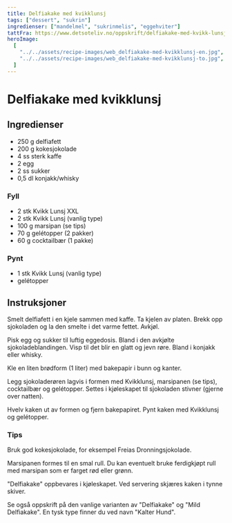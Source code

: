 ```yaml
---
title: Delfiakake med kvikklunsj
tags: ["dessert", "sukrin"]
ingredienser: ["mandelmel", "sukrinmelis", "eggehviter"]
tattFra: https://www.detsoteliv.no/oppskrift/delfiakake-med-kvikk-lunsj
heroImage:
  [
    "../../assets/recipe-images/web_delfiakake-med-kvikklunsj-en.jpg",
    "../../assets/recipe-images/web_delfiakake-med-kvikklunsj-to.jpg",
  ]
---
```


# Delfiakake med kvikklunsj

## Ingredienser

- 250 g delfiafett
- 200 g kokesjokolade
- 4 ss sterk kaffe
- 2 egg
- 2 ss sukker
- 0,5 dl konjakk/whisky

### Fyll

- 2 stk Kvikk Lunsj XXL
- 2 stk Kvikk Lunsj (vanlig type)
- 100 g marsipan (se tips)
- 70 g gelétopper (2 pakker)
- 60 g cocktailbær (1 pakke)

### Pynt

- 1 stk Kvikk Lunsj (vanlig type)
- gelétopper

## Instruksjoner

Smelt delfiafett i en kjele sammen med kaffe. Ta kjelen av platen. Brekk opp sjokoladen og la den smelte i det varme fettet. Avkjøl.

Pisk egg og sukker til luftig eggedosis. Bland i den avkjølte sjokoladeblandingen. Visp til det blir en glatt og jevn røre. Bland i konjakk eller whisky.

Kle en liten brødform (1 liter) med bakepapir i bunn og kanter.

Legg sjokoladerøren lagvis i formen med Kvikklunsj, marsipanen (se tips), cocktailbær og gelétopper. Settes i kjøleskapet til sjokoladen stivner (gjerne over natten).

Hvelv kaken ut av formen og fjern bakepapiret. Pynt kaken med Kvikklunsj og gelétopper.

### Tips

Bruk god kokesjokolade, for eksempel Freias Dronningsjokolade.

Marsipanen formes til en smal rull. Du kan eventuelt bruke ferdigkjøpt rull med marsipan som er farget rød eller grønn.

"Delfiakake" oppbevares i kjøleskapet. Ved servering skjæres kaken i tynne skiver.

Se også oppskrift på den vanlige varianten av "Delfiakake" og "Mild Delfiakake". En tysk type finner du ved navn "Kalter Hund".
